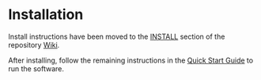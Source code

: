 # Installation

Install instructions have been moved to the [INSTALL](https://github.com/STATION-I/stai-blockchain/wiki/Install-STAI) section of the repository [Wiki](https://github.com/STATION-I/stai-blockchain/wiki).

After installing, follow the remaining instructions in the
[Quick Start Guide](https://github.com/STATION-I/stai-blockchain/wiki/Quick-Start-Guide)
to run the software.
